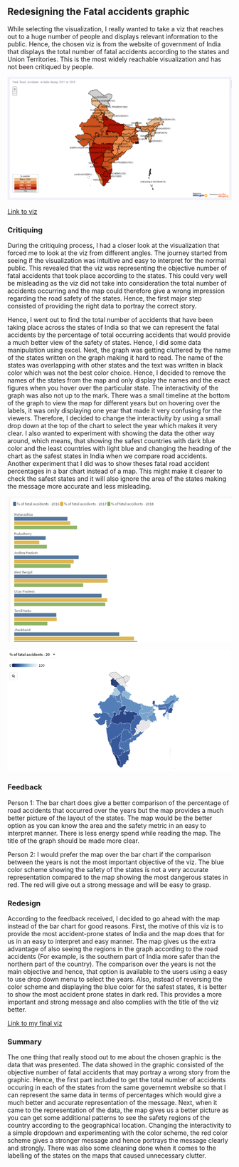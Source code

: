 ## Redesigning the Fatal accidents graphic

While selecting the visualization, I really wanted to take a viz that reaches out to a huge number of people and displays relevant information to the public. Hence, the chosen viz is from the website of government of India that displays the total number of fatal accidents according to the states and Union Territories. This is the most widely reachable visualization and has not been critiqued by people. 

![Original Graphic](visualization.png)

[Link to viz](https://visualize.data.gov.in/?inst=5c768e13-f1ce-4a84-a276-a03be6b918bd&vid=100261)

### Critiquing

During the critiquing process, I had a closer look at the visualization that forced me to look at the viz from different angles. The journey started from seeing if the visualization was intuitive and easy to interpret for the normal public. This revealed that the viz was representing the objective number of fatal accidents that took place according to the states. This could very well be misleading as the viz did not take into consideration the total number of accidents occurring and the map could therefore give a wrong impression regarding the road safety of the states. Hence, the first major step consisted of providing the right data to portray the correct story. 

Hence, I went out to find the total number of accidents that have been taking place across the states of India so that we can represent the fatal accidents by the percentage of total occurring accidents that would provide a much better view of the safety of states. Hence, I did some data manipulation using excel.
Next, the graph was getting cluttered by the name of the states written on the graph making it hard to read. The name of the states was overlapping with other states and the text was written in black color which was not the best color choice. Hence, I decided to remove the names of the states from the map and only display the names and the exact figures when you hover over the particular state. 
The interactivity of the graph was also not up to the mark. There was a small timeline at the bottom of the graph to view the map for different years but on hovering over the labels, it was only displaying one year that made it very confusing for the viewers. Therefore, I decided to change the interactivity by using a small drop down at the top of the chart to select the year which makes it very clear.
I also wanted to experiment with showing the data the other way around, which means, that showing the safest countries with dark blue color and the least countries with light blue and changing the heading of the chart as the safest states in India when we compare road accidents. Another experiment that I did was to show theses fatal road accident percentages in a bar chart instead of a map. This might make it clearer to check the safest states and it will also ignore the area of the states making the message more accurate and less misleading.

![Image of experiment viz1](image1.png)

![Image of experiment viz2](image2.png)

### Feedback

Person 1:
The bar chart does give a better comparison of the percentage of road accidents that occurred over the years but the map provides a much better picture of the layout of the states. The map would be the better option as you can know the area and the safety metric in an easy to interpret manner. There is less energy spend while reading the map. The title of the graph should be made more clear.

Person 2:
I would prefer the map over the bar chart if the comparison between the years is not the most important objective of the viz.
The blue color scheme showing the safety of the states is not a very accurate representation compared to the map showing the most dangerous states in red. The red will give out a strong message and will be easy to grasp.

### Redesign

According to the feedback received, I decided to go ahead with the map instead of the bar chart for good reasons. First, the motive of this viz is to provide the most accident-prone states of India and the map does that for us in an easy to interpret and easy manner. The map gives us the extra advantage of also seeing the regions in the graph according to the road accidents (For example, is the southern part of India more safer than the northern part of the country). The comparison over the years is not the main objective and hence, that option is available to the users using a easy to use drop down menu to select the years.
Also, instead of reversing the color scheme and displaying the blue color for the safest states, it is better to show the most accident prone states in dark red. This provides a more important and strong message and also complies with the title of the viz better.

[Link to my final viz](/roadaccidentsfinal.md)

### Summary

The one thing that really stood out to me about the chosen graphic is the data that was presented. The data showed in the graphic consisted of the objective number of fatal accidents that may portray a wrong story from the graphic. Hence, the first part included to get the total number of accidents occuring in each of the states from the same governemnt website so that I can represent the same data in terms of percentages which would give a much better and accurate representation of the message. Next, when it came to the representation of the data, the map gives us a better picture as you can get some additional patterns to see the safety regions of the country according to the geographical location. Changing the interactivity to a simple dropdown and experimenting with the color scheme, the red color scheme gives a stronger message and hence portrays the message clearly and strongly. There was also some cleaning done when it comes to the labelling of the states on the maps that caused unnecessary clutter.
